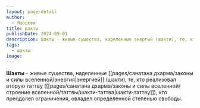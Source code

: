 ```yaml
---
layout: page-detail
author:
  - Яшодеви
title: шакты
publishDate: 2024-09-01
description: Шакты - живые существа, наделенные энергий (шакти), те, кто реализовал вторую таттву (шакти-таттву), кто преодолел ограничения, овладел определенной степенью свободы.
tags:
  - шакты
image:
---
```

**Шакты** - живые существа, наделенные [[pages/санатана дхарма/законы и силы вселенной/энергия|энергией]] (шакти), те, кто реализовал вторую таттву ([[pages/санатана дхарма/законы и силы вселенной/строение вселенной/таттвы/шакти-таттва|шакти-таттву]]), кто преодолел ограничения, овладел определенной степенью свободы.

